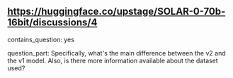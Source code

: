 ## https://huggingface.co/upstage/SOLAR-0-70b-16bit/discussions/4

contains_question: yes

question_part: Specifically, what's the main difference between the v2 and the v1 model. Also, is there more information available about the dataset used?